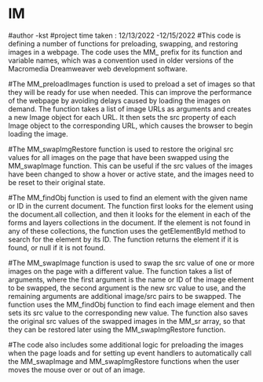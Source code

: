 # IM
#author -kst 
#project time taken : 12/13/2022 -12/15/2022
#This code is defining a number of functions for preloading, swapping, and restoring images in a webpage. The code uses the MM_ prefix for its function and variable names, which was a convention used in older versions of the Macromedia Dreamweaver web development software.

#The MM_preloadImages function is used to preload a set of images so that they will be ready for use when needed. This can improve the performance of the webpage by avoiding delays caused by loading the images on demand. The function takes a list of image URLs as arguments and creates a new Image object for each URL. It then sets the src property of each Image object to the corresponding URL, which causes the browser to begin loading the image.

#The MM_swapImgRestore function is used to restore the original src values for all images on the page that have been swapped using the MM_swapImage function. This can be useful if the src values of the images have been changed to show a hover or active state, and the images need to be reset to their original state.

#The MM_findObj function is used to find an element with the given name or ID in the current document. The function first looks for the element using the document.all collection, and then it looks for the element in each of the forms and layers collections in the document. If the element is not found in any of these collections, the function uses the getElementById method to search for the element by its ID. The function returns the element if it is found, or null if it is not found.

#The MM_swapImage function is used to swap the src value of one or more images on the page with a different value. The function takes a list of arguments, where the first argument is the name or ID of the image element to be swapped, the second argument is the new src value to use, and the remaining arguments are additional image/src pairs to be swapped. The function uses the MM_findObj function to find each image element and then sets its src value to the corresponding new value. The function also saves the original src values of the swapped images in the MM_sr array, so that they can be restored later using the MM_swapImgRestore function.

#The code also includes some additional logic for preloading the images when the page loads and for setting up event handlers to automatically call the MM_swapImage and MM_swapImgRestore functions when the user moves the mouse over or out of an image.
